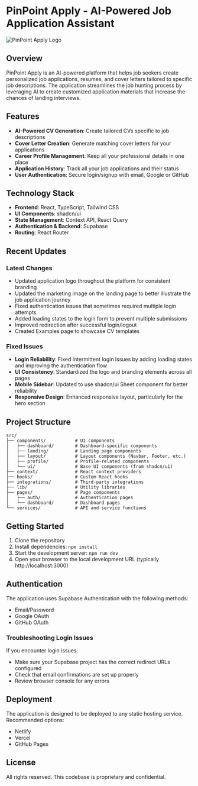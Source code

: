 
# PinPoint Apply - AI-Powered Job Application Assistant

![PinPoint Apply Logo](/lovable-uploads/6760be0d-efdd-46aa-b7de-c33b7bc0fe59.png)

## Overview

PinPoint Apply is an AI-powered platform that helps job seekers create personalized job applications, resumes, and cover letters tailored to specific job descriptions. The application streamlines the job hunting process by leveraging AI to create customized application materials that increase the chances of landing interviews.

## Features

- **AI-Powered CV Generation**: Create tailored CVs specific to job descriptions
- **Cover Letter Creation**: Generate matching cover letters for your applications
- **Career Profile Management**: Keep all your professional details in one place
- **Application History**: Track all your job applications and their status
- **User Authentication**: Secure login/signup with email, Google or GitHub

## Technology Stack

- **Frontend**: React, TypeScript, Tailwind CSS
- **UI Components**: shadcn/ui
- **State Management**: Context API, React Query
- **Authentication & Backend**: Supabase
- **Routing**: React Router

## Recent Updates

### Latest Changes

- Updated application logo throughout the platform for consistent branding
- Updated the marketing image on the landing page to better illustrate the job application journey
- Fixed authentication issues that sometimes required multiple login attempts
- Added loading states to the login form to prevent multiple submissions
- Improved redirection after successful login/logout
- Created Examples page to showcase CV templates

### Fixed Issues

- **Login Reliability**: Fixed intermittent login issues by adding loading states and improving the authentication flow
- **UI Consistency**: Standardized the logo and branding elements across all pages
- **Mobile Sidebar**: Updated to use shadcn/ui Sheet component for better reliability
- **Responsive Design**: Enhanced responsive layout, particularly for the hero section

## Project Structure

```
src/
├── components/           # UI components
│   ├── dashboard/        # Dashboard-specific components
│   ├── landing/          # Landing page components
│   ├── layout/           # Layout components (Navbar, Footer, etc.)
│   ├── profile/          # Profile-related components
│   └── ui/               # Base UI components (from shadcn/ui)
├── context/              # React context providers
├── hooks/                # Custom React hooks
├── integrations/         # Third-party integrations
├── lib/                  # Utility libraries
├── pages/                # Page components
│   ├── auth/             # Authentication pages
│   └── dashboard/        # Dashboard pages
└── services/             # API and service functions
```

## Getting Started

1. Clone the repository
2. Install dependencies: `npm install`
3. Start the development server: `npm run dev`
4. Open your browser to the local development URL (typically http://localhost:3000)

## Authentication

The application uses Supabase Authentication with the following methods:
- Email/Password
- Google OAuth
- GitHub OAuth

### Troubleshooting Login Issues

If you encounter login issues:
- Make sure your Supabase project has the correct redirect URLs configured
- Check that email confirmations are set up properly
- Review browser console for any errors

## Deployment

The application is designed to be deployed to any static hosting service. Recommended options:
- Netlify
- Vercel
- GitHub Pages

## License

All rights reserved. This codebase is proprietary and confidential.
